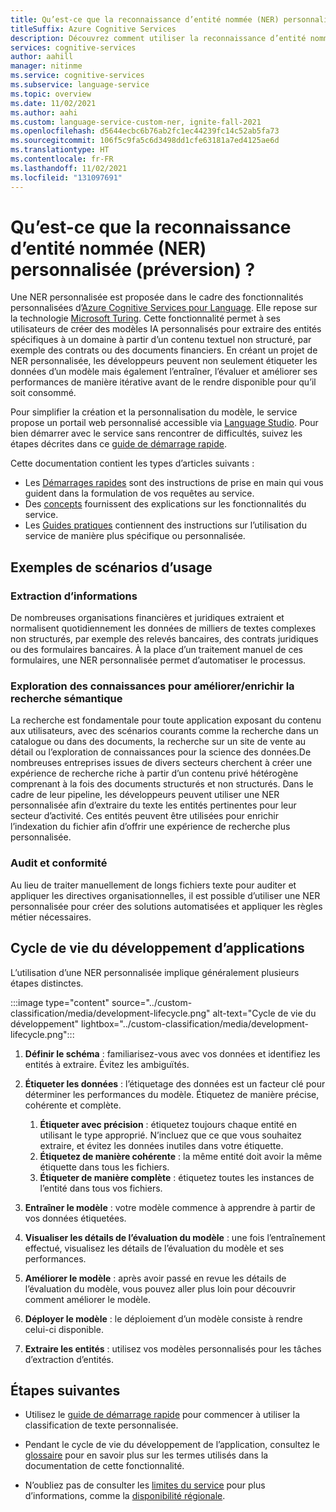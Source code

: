```yaml
---
title: Qu’est-ce que la reconnaissance d’entité nommée (NER) personnalisée dans Azure Cognitive Services pour Language (préversion)
titleSuffix: Azure Cognitive Services
description: Découvrez comment utiliser la reconnaissance d’entité nommée (NER) personnalisée.
services: cognitive-services
author: aahill
manager: nitinme
ms.service: cognitive-services
ms.subservice: language-service
ms.topic: overview
ms.date: 11/02/2021
ms.author: aahi
ms.custom: language-service-custom-ner, ignite-fall-2021
ms.openlocfilehash: d5644ecbc6b76ab2fc1ec44239fc14c52ab5fa73
ms.sourcegitcommit: 106f5c9fa5c6d3498dd1cfe63181a7ed4125ae6d
ms.translationtype: HT
ms.contentlocale: fr-FR
ms.lasthandoff: 11/02/2021
ms.locfileid: "131097691"
---
```

# <a name="what-is-custom-named-entity-recognition-ner-preview"></a>Qu’est-ce que la reconnaissance d’entité nommée (NER) personnalisée (préversion) ?

Une NER personnalisée est proposée dans le cadre des fonctionnalités personnalisées d’[Azure Cognitive Services pour Language](../overview.md). Elle repose sur la technologie [Microsoft Turing](https://msturing.org/about). Cette fonctionnalité permet à ses utilisateurs de créer des modèles IA personnalisés pour extraire des entités spécifiques à un domaine à partir d’un contenu textuel non structuré, par exemple des contrats ou des documents financiers. En créant un projet de NER personnalisée, les développeurs peuvent non seulement étiqueter les données d’un modèle mais également l’entraîner, l’évaluer et améliorer ses performances de manière itérative avant de le rendre disponible pour qu’il soit consommé. 

Pour simplifier la création et la personnalisation du modèle, le service propose un portail web personnalisé accessible via [Language Studio](https://aka.ms/languageStudio). Pour bien démarrer avec le service sans rencontrer de difficultés, suivez les étapes décrites dans ce [guide de démarrage rapide](quickstart.md). 

Cette documentation contient les types d’articles suivants :

* Les [Démarrages rapides](quickstart.md) sont des instructions de prise en main qui vous guident dans la formulation de vos requêtes au service.
* Des [concepts](concepts/evaluation-metrics.md) fournissent des explications sur les fonctionnalités du service.
* Les [Guides pratiques](how-to/tag-data.md) contiennent des instructions sur l’utilisation du service de manière plus spécifique ou personnalisée.

## <a name="example-usage-scenarios"></a>Exemples de scénarios d’usage

### <a name="information-extraction"></a>Extraction d’informations

De nombreuses organisations financières et juridiques extraient et normalisent quotidiennement les données de milliers de textes complexes non structurés, par exemple des relevés bancaires, des contrats juridiques ou des formulaires bancaires. À la place d’un traitement manuel de ces formulaires, une NER personnalisée permet d’automatiser le processus.

### <a name="knowledge-mining-to-enhanceenrich-semantic-search"></a>Exploration des connaissances pour améliorer/enrichir la recherche sémantique

La recherche est fondamentale pour toute application exposant du contenu aux utilisateurs, avec des scénarios courants comme la recherche dans un catalogue ou dans des documents, la recherche sur un site de vente au détail ou l’exploration de connaissances pour la science des données.De nombreuses entreprises issues de divers secteurs cherchent à créer une expérience de recherche riche à partir d’un contenu privé hétérogène comprenant à la fois des documents structurés et non structurés. Dans le cadre de leur pipeline, les développeurs peuvent utiliser une NER personnalisée afin d’extraire du texte les entités pertinentes pour leur secteur d’activité. Ces entités peuvent être utilisées pour enrichir l’indexation du fichier afin d’offrir une expérience de recherche plus personnalisée. 

### <a name="audit-and-compliance"></a>Audit et conformité

Au lieu de traiter manuellement de longs fichiers texte pour auditer et appliquer les directives organisationnelles, il est possible d’utiliser une NER personnalisée pour créer des solutions automatisées et appliquer les règles métier nécessaires. 

## <a name="application-development-lifecycle"></a>Cycle de vie du développement d’applications

L’utilisation d’une NER personnalisée implique généralement plusieurs étapes distinctes. 

:::image type="content" source="../custom-classification/media/development-lifecycle.png" alt-text="Cycle de vie du développement" lightbox="../custom-classification/media/development-lifecycle.png":::

1. **Définir le schéma** : familiarisez-vous avec vos données et identifiez les entités à extraire. Évitez les ambiguïtés.

2. **Étiqueter les données** : l’étiquetage des données est un facteur clé pour déterminer les performances du modèle. Étiquetez de manière précise, cohérente et complète.
    1. **Étiqueter avec précision** : étiquetez toujours chaque entité en utilisant le type approprié. N’incluez que ce que vous souhaitez extraire, et évitez les données inutiles dans votre étiquette.
    2. **Étiquetez de manière cohérente** : la même entité doit avoir la même étiquette dans tous les fichiers.
    3. **Étiqueter de manière complète** : étiquetez toutes les instances de l’entité dans tous vos fichiers.

3. **Entraîner le modèle** : votre modèle commence à apprendre à partir de vos données étiquetées.

4. **Visualiser les détails de l’évaluation du modèle** : une fois l’entraînement effectué, visualisez les détails de l’évaluation du modèle et ses performances.

5. **Améliorer le modèle** : après avoir passé en revue les détails de l’évaluation du modèle, vous pouvez aller plus loin pour découvrir comment améliorer le modèle.

6. **Déployer le modèle** : le déploiement d’un modèle consiste à rendre celui-ci disponible.

7. **Extraire les entités** : utilisez vos modèles personnalisés pour les tâches d’extraction d’entités.

## <a name="next-steps"></a>Étapes suivantes

* Utilisez le [guide de démarrage rapide](quickstart.md) pour commencer à utiliser la classification de texte personnalisée.  

* Pendant le cycle de vie du développement de l’application, consultez le [glossaire](glossary.md) pour en savoir plus sur les termes utilisés dans la documentation de cette fonctionnalité. 

* N’oubliez pas de consulter les [limites du service](service-limits.md) pour plus d’informations, comme la [disponibilité régionale](service-limits.md#regional-availability).
